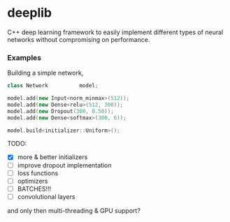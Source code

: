 # deeplib
C++ deep learning framework to easily implement different types of neural networks without compromising on performance.

### Examples
Building a simple network,
```cpp
class Network          model;

model.add(new Input<norm_minmax>(512));
model.add(new Dense<relu>(512, 300));
model.add(new Dropout(300, 0.50));
model.add(new Dense<softmax>(300, 6));

model.build<initializer::Uniform>();
```

TODO:
 - [X] more & better initializers
 - [ ] improve dropout implementation
 - [ ] loss functions
 - [ ] optimizers
 - [ ] BATCHES!!!
 - [ ] convolutional layers

and only then multi-threading & GPU support?
